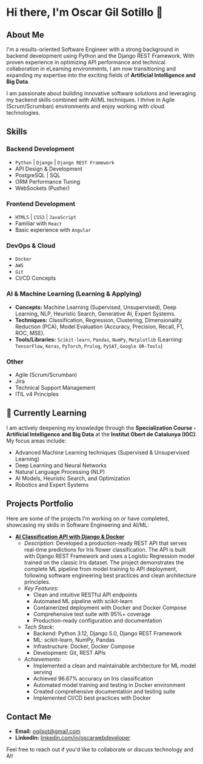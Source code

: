 # Hi there, I'm Oscar Gil Sotillo 👋

## About Me

I'm a results-oriented Software Engineer with a strong background in backend development using Python and the Django REST Framework. With proven experience in optimizing API performance and technical collaboration in eLearning environments, I am now transitioning and expanding my expertise into the exciting fields of **Artificial Intelligence and Big Data**.

I am passionate about building innovative software solutions and leveraging my backend skills combined with AI/ML techniques. I thrive in Agile (Scrum/Scrumban) environments and enjoy working with cloud technologies.

## Skills

### Backend Development
* `Python` | `Django` | `Django REST Framework`
* API Design & Development
* PostgreSQL | SQL
* ORM Performance Tuning
* WebSockets (Pusher)

### Frontend Development
* `HTML5` | `CSS3` | `JavaScript`
* Familiar with `React`
* Basic experience with `Angular`

### DevOps & Cloud
* `Docker`
* `AWS`
* `Git`
* CI/CD Concepts

### AI & Machine Learning (Learning & Applying)
* **Concepts:** Machine Learning (Supervised, Unsupervised), Deep Learning, NLP, Heuristic Search, Generative AI, Expert Systems.
* **Techniques:** Classification, Regression, Clustering, Dimensionality Reduction (PCA), Model Evaluation (Accuracy, Precision, Recall, F1, ROC, MSE).
* **Tools/Libraries:** `Scikit-learn`, `Pandas`, `NumPy`, `Matplotlib` (Learning: `TensorFlow`, `Keras`, `PyTorch`, `Prolog`, `PySAT`, `Google OR-Tools`)

### Other
* Agile (Scrum/Scrumban)
* Jira
* Technical Support Management
* ITIL v4 Principles

## 🌱 Currently Learning

I am actively deepening my knowledge through the **Specialization Course - Artificial Intelligence and Big Data** at the **Institut Obert de Catalunya (IOC)**. My focus areas include:
* Advanced Machine Learning techniques (Supervised & Unsupervised Learning)
* Deep Learning and Neural Networks
* Natural Language Processing (NLP)
* AI Models, Heuristic Search, and Optimization
* Robotics and Expert Systems

## Projects Portfolio

Here are some of the projects I'm working on or have completed, showcasing my skills in Software Engineering and AI/ML:

* **[AI Classification API with Django & Docker](https://github.com/oscargil/ai-classification-api)**
    * *Description:* Developed a production-ready REST API that serves real-time predictions for Iris flower classification. The API is built with Django REST Framework and uses a Logistic Regression model trained on the classic Iris dataset. The project demonstrates the complete ML pipeline from model training to API deployment, following software engineering best practices and clean architecture principles.
    * *Key Features:*
        * Clean and intuitive RESTful API endpoints
        * Automated ML pipeline with scikit-learn
        * Containerized deployment with Docker and Docker Compose
        * Comprehensive test suite with 95%+ coverage
        * Production-ready configuration and documentation
    * *Tech Stack:* 
        * Backend: Python 3.12, Django 5.0, Django REST Framework
        * ML: scikit-learn, NumPy, Pandas
        * Infrastructure: Docker, Docker Compose
        * Development: Git, REST APIs
    * *Achievements:*
        * Implemented a clean and maintainable architecture for ML model serving
        * Achieved 96.67% accuracy on Iris classification
        * Automated model training and testing in Docker environment
        * Created comprehensive documentation and testing suite
        * Implemented CI/CD best practices with Docker

## Contact Me

* **Email:** [ogilsot@gmail.com](mailto:ogilsot@gmail.com)
* **LinkedIn:** [linkedin.com/in/oscarwebdeveloper](https://linkedin.com/in/oscarwebdeveloper)

Feel free to reach out if you'd like to collaborate or discuss technology and AI!
